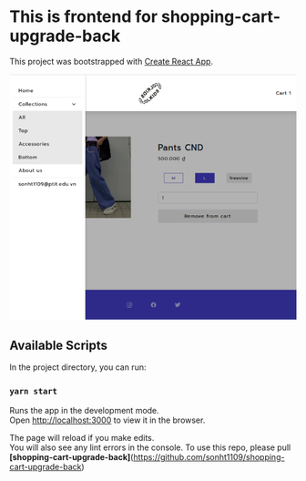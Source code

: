 # This is frontend for shopping-cart-upgrade-back

This project was bootstrapped with [Create React App](https://github.com/facebook/create-react-app).

<img src="/src/assets/images/demo-shopping-cart.png" alt=""/>

## Available Scripts

In the project directory, you can run:

### `yarn start`

Runs the app in the development mode.\
Open [http://localhost:3000](http://localhost:3000) to view it in the browser.

The page will reload if you make edits.\
You will also see any lint errors in the console.
To use this repo, please pull **[shopping-cart-upgrade-back]**(https://github.com/sonht1109/shopping-cart-upgrade-back)

